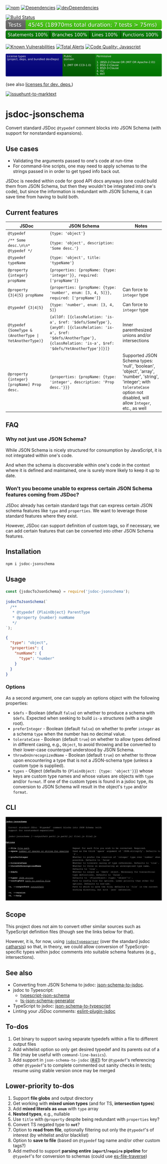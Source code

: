 [![npm](https://img.shields.io/npm/v/jsdoc-jsonschema.svg)](https://www.npmjs.com/package/jsdoc-jsonschema)
[![Dependencies](https://img.shields.io/david/brettz9/jsdoc-jsonschema.svg)](https://david-dm.org/brettz9/jsdoc-jsonschema)
[![devDependencies](https://img.shields.io/david/dev/brettz9/jsdoc-jsonschema.svg)](https://david-dm.org/brettz9/jsdoc-jsonschema?type=dev)

<!--[![Actions Status](https://github.com/brettz9/jsdoc-jsonschema/workflows/Node%20CI/badge.svg)](https://github.com/brettz9/jsdoc-jsonschema/actions)-->
[![Build Status](https://travis-ci.org/n3ps/json-schema-to-jsdoc.svg?branch=master)](https://travis-ci.org/n3ps/json-schema-to-jsdoc)
[![testing badge](https://raw.githubusercontent.com/brettz9/jsdoc-jsonschema/master/badges/tests-badge.svg?sanitize=true)](badges/tests-badge.svg)
[![coverage badge](https://raw.githubusercontent.com/brettz9/jsdoc-jsonschema/master/badges/coverage-badge.svg?sanitize=true)](badges/coverage-badge.svg)
<!--
[![Actions Status](https://github.com/brettz9/jsdoc-jsonschema/workflows/Coverage/badge.svg)](https://github.com/brettz9/jsdoc-jsonschema/actions)
-->

[![Known Vulnerabilities](https://snyk.io/test/github/brettz9/jsdoc-jsonschema/badge.svg)](https://snyk.io/test/github/brettz9/jsdoc-jsonschema)
[![Total Alerts](https://img.shields.io/lgtm/alerts/g/brettz9/jsdoc-jsonschema.svg?logo=lgtm&logoWidth=18)](https://lgtm.com/projects/g/brettz9/jsdoc-jsonschema/alerts)
[![Code Quality: Javascript](https://img.shields.io/lgtm/grade/javascript/g/brettz9/jsdoc-jsonschema.svg?logo=lgtm&logoWidth=18)](https://lgtm.com/projects/g/brettz9/jsdoc-jsonschema/context:javascript)

<!--[![License](https://img.shields.io/npm/l/jsdoc-jsonschema.svg)](LICENSE-MIT.txt)-->
[![Licenses badge](https://raw.githubusercontent.com/brettz9/jsdoc-jsonschema/master/badges/licenses-badge.svg?sanitize=true)](badges/licenses-badge.svg)

(see also [licenses for dev. deps.](https://raw.githubusercontent.com/brettz9/jsdoc-jsonschema/master/badges/licenses-badge-dev.svg?sanitize=true))

[![issuehunt-to-marktext](https://issuehunt.io/static/embed/issuehunt-button-v1.svg)](https://issuehunt.io/r/brettz9/jsdoc-jsonschema)

# jsdoc-jsonschema

Convert standard JSDoc `@typedef` comment blocks into JSON Schema (with
support for nonstandard expansions).

## Use cases

- Validating the arguments passed to one's code at run-time
- For command-line scripts, one may need to apply schemas to the strings
    passed in in order to get typed info back out.

JSDoc is needed within code for good API docs anyways (one could build them
from JSON Schema, but then they wouldn't be integrated into one's code),
but since the information is redundant with JSON Schema, it can save time
from having to build both.

## Current features

| JSDoc | JSON Schema | Notes |
|-------|-------------|-------|
| `@typedef` | `{type: 'object'}` |
| `/** Some desc.\n\n* @typedef */` | `{type: 'object', description: 'Some desc.'}` |
| `@typedef typeName` | `{type: 'object', title: 'typeName'}` |
| `@property {integer} propName` | `{properties: {propName: {type: 'integer'}}, required: ['propName']}`
| `@property {3\|4\|5} propName` | `{properties: {propName: {type: 'number', enum: [3, 4, 5]}}, required: ['propName']}` | Can force to `integer` type
| `@typedef {3\|4\|5}` | `{type: 'number', enum: [3, 4, 5]}` | Can force to `integer` type
| `@typedef {SomeType & (AnotherType \| YetAnotherType)}` | `{allOf: [{classRelation: 'is-a', $ref: '$defs/SomeType'}, {anyOf: [{classRelation: 'is-a', $ref: '$defs/AnotherType'}, {classRelation: 'is-a', $ref: '$defs/YetAnotherType'}]}]}` | Inner parenthesized unions and/or intersections
| `@property {integer} [propName] Prop desc.` | `{properties: {propName: {type: 'integer', description: 'Prop desc.'}}}` | Supported JSON Schema types: 'null', 'boolean', 'object', 'array', 'number', 'string', 'integer'; with `tolerateCase` option not disabled, will allow `Integer`, etc., as well

## FAQ

### Why not just use JSON Schema?

While JSON Schema is nicely structured for consumption by JavaScript,
it is not integrated within one's code.

And when the schema is discoverable within one's code in the context where
it is defined and maintained, one is surely more likely to keep it up to date.

### Won't you become unable to express certain JSON Schema features coming from JSDoc?

JSDoc already has certain standard tags that can express certain JSON schema
features like `type` and `properties`. We want to leverage those standard
features where they exist.

However, JSDoc can support definition of custom tags, so if necessary, we
can add certain features that can be converted into other JSON Schema features.

## Installation

```sh
npm i jsdoc-jsonschema
```

## Usage

```js
const {jsdocToJsonSchema} = require('jsdoc-jsonschema');

jsdocToJsonSchema(`
  /**
   * @typedef {PlainObject} ParentType
   * @property {number} numName
   */
`);
```

```json
{
  "type": "object",
  "properties": {
    "numName": {
      "type": "number"
    }
  }
}
```

### Options

As a second argument, one can supply an options object with the following
properties:

- `$defs` - Boolean (default `false`) on whether to produce a schema with
    `$defs`. Expected when seeking to build `is-a` structures (with a single
    root).
- `preferInteger` - Boolean (default `false`) on whether to prefer `integer`
    as a schema `type` when the number has no decimal value.
- `tolerateCase` - Boolean (default `true`) on whether to allow types defined
    in different casing, e.g., `Object`, to avoid throwing and be converted to
    their lower-case counterpart understood by JSON Schema.
- `throwOnUnrecognizedName` - Boolean (default `true`) on whether to throw
    upon encountering a type that is not a JSON-schema type (unless a custom
    type is supplied).
- `types` - Object (defaults to `{PlainObject: {type: 'object'}}`) whose keys
    are custom type names and whose values are objects with `type` and/or
    `format`. If one of the custom types is found in a jsdoc type, its
    conversion to JSON Schema will result in the object's `type` and/or
    `format`.

## CLI

![badges/cli.svg](./badges/cli.svg)

## Scope

This project does not aim to convert other similar sources such as TypeScript
definition files (though see the links below for that).

However, it is, for now, using [`jsdoctypeparser`](https://github.com/jsdoctypeparser/jsdoctypeparser/)
(over the standard jsdoc [catharsis](https://github.com/hegemonic/catharsis))
so that, in theory, we could allow conversion of TypeScript-specific types
within jsdoc comments into suitable schema features (e.g., intersections).

## See also

- Converting from JSON Schema to jsdoc:
    [json-schema-to-jsdoc](https://github.com/n3ps/json-schema-to-jsdoc).
- jsdoc to Typescript:
    - [typescript-json-schema](https://github.com/YousefED/typescript-json-schema)
    - [ts-json-schema-generator](https://github.com/vega/ts-json-schema-generator)
- TypeScript to jsdoc:
    [json-schema-to-typescript](https://github.com/bcherny/json-schema-to-typescript)
- Linting your JSDoc comments:
    [eslint-plugin-jsdoc](https://github.com/gajus/eslint-plugin-jsdoc)

## To-dos

1. Get binary to support saving separate typedefs within a file to
    different output files
1. Add whitelist option so only get desired typedef and its parents out of
    a file (may be useful with `command-line-basics`).
1. Add support in `json-schema-to-jsdoc`
    ([#41](https://github.com/n3ps/json-schema-to-jsdoc/issues/41))
    for `@typedef`'s referencing other `@typedef`'s to complete commented
    out sanity checks in tests; resume using stable version once may be merged

## Lower-priority to-dos

1. Support **file globs** and output directory
1. Get working with **mixed union types** (and for TS, **intersection types**)
1. Add **mixed literals as `enum`** with `type` array
1. **Nested types**, e.g., nullable
1. Use `title` with `@property` despite being redundant with `properties` key?
1. Convert TS negated type to **`not`**?
1. Option to **read from file**, optionally filtering out only the `@typedef`'s
    of interest (by whitelist and/or blacklist)
1. Option to **save to file** (based on `@typedef` tag name and/or other
    custom tags?)
1. Add method to support **parsing entire `import`/`require` pipeline** for
    `@typedef`'s for conversion to schemas (could use
    [es-file-traverse](https://github.com/brettz9/es-file-traverse))
